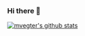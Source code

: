 ### Hi there 👋
[![mvegter's github stats](https://github-readme-stats.vercel.app/api?username=mvegter&show_icons=true&hide_border=true)](https://github.com/mvegter)
